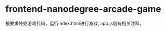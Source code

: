 frontend-nanodegree-arcade-game
===============================

按要求补完游戏代码，运行index.html进行游戏, app.js里有相关注释。
